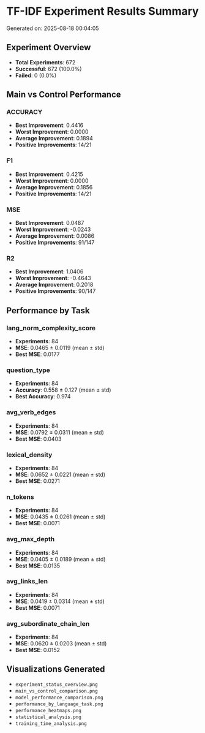 # TF-IDF Experiment Results Summary

Generated on: 2025-08-18 00:04:05

## Experiment Overview

- **Total Experiments**: 672
- **Successful**: 672 (100.0%)
- **Failed**: 0 (0.0%)

## Main vs Control Performance

### ACCURACY
- **Best Improvement**: 0.4416
- **Worst Improvement**: 0.0000
- **Average Improvement**: 0.1894
- **Positive Improvements**: 14/21

### F1
- **Best Improvement**: 0.4215
- **Worst Improvement**: 0.0000
- **Average Improvement**: 0.1856
- **Positive Improvements**: 14/21

### MSE
- **Best Improvement**: 0.0487
- **Worst Improvement**: -0.0243
- **Average Improvement**: 0.0086
- **Positive Improvements**: 91/147

### R2
- **Best Improvement**: 1.0406
- **Worst Improvement**: -0.4643
- **Average Improvement**: 0.2018
- **Positive Improvements**: 90/147

## Performance by Task

### lang_norm_complexity_score
- **Experiments**: 84
- **MSE**: 0.0465 ± 0.0119 (mean ± std)
- **Best MSE**: 0.0177

### question_type
- **Experiments**: 84
- **Accuracy**: 0.558 ± 0.127 (mean ± std)
- **Best Accuracy**: 0.974

### avg_verb_edges
- **Experiments**: 84
- **MSE**: 0.0792 ± 0.0311 (mean ± std)
- **Best MSE**: 0.0403

### lexical_density
- **Experiments**: 84
- **MSE**: 0.0652 ± 0.0221 (mean ± std)
- **Best MSE**: 0.0271

### n_tokens
- **Experiments**: 84
- **MSE**: 0.0435 ± 0.0261 (mean ± std)
- **Best MSE**: 0.0071

### avg_max_depth
- **Experiments**: 84
- **MSE**: 0.0405 ± 0.0189 (mean ± std)
- **Best MSE**: 0.0135

### avg_links_len
- **Experiments**: 84
- **MSE**: 0.0419 ± 0.0314 (mean ± std)
- **Best MSE**: 0.0071

### avg_subordinate_chain_len
- **Experiments**: 84
- **MSE**: 0.0620 ± 0.0203 (mean ± std)
- **Best MSE**: 0.0152

## Visualizations Generated

- `experiment_status_overview.png`
- `main_vs_control_comparison.png`
- `model_performance_comparison.png`
- `performance_by_language_task.png`
- `performance_heatmaps.png`
- `statistical_analysis.png`
- `training_time_analysis.png`
